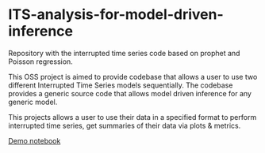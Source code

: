 # ITS-analysis-for-model-driven-inference
Repository with the interrupted time series code based on prophet and Poisson regression. 

This OSS project is aimed to provide codebase that allows a user to use two different Interrupted Time Series models sequentially. The codebase provides a generic source code that allows model driven inference for any generic model. 

This projects allows a user to use their data in a specified format to perform interrupted time series, get summaries of their data via plots & metrics.

[Demo notebook](https://github.com/IBM/ITS-analysis-for-model-driven-inference/blob/main/demos/wrapper_ITS.ipynb)
